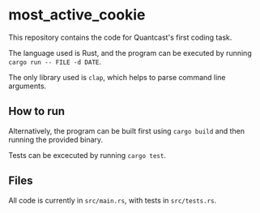 # most_active_cookie
This repository contains the code for Quantcast's first coding task.

The language used is Rust, and the program can be executed by running `cargo run -- FILE -d DATE`.

The only library used is `clap`, which helps to parse command line arguments.

## How to run
Alternatively, the program can be built first using `cargo build` and then running the provided binary.

Tests can be excecuted by running `cargo test`.

## Files
All code is currently in `src/main.rs`, with tests in `src/tests.rs`.
